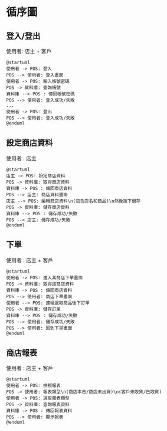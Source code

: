 # 循序圖

## 登入/登出 

使用者: 店主 + 客戶

```puml
@startuml
使用者 -> POS: 登入
POS --> 使用者: 登入畫面
使用者 -> POS: 輸入帳號密碼
POS -> 資料庫: 查詢帳號
資料庫 --> POS : 傳回帳號密碼
POS --> 使用者: 登入成功/失敗
...
使用者 -> POS: 登出
POS --> 使用者: 登入成功/失敗
@enduml
```

## 設定商店資料

使用者 : 店主

```puml
@startuml
店主 -> POS: 設定商店資料
POS -> 資料庫: 取得商店資料
資料庫 -> POS : 傳回商店資料
POS --> 店主: 商店資料畫面
店主 --> POS: 編輯商店資料\n(包含店名和商品)\n然後按下儲存
POS -> 資料庫: 儲存商店資料
資料庫 --> POS : 儲存成功/失敗
POS --> 店主: 儲存成功/失敗
@enduml
```

## 下單

使用者 : 店主 + 客戶

```puml
@startuml
使用者 -> POS: 進入某商店下單畫面
POS -> 資料庫: 取得該商店資料
資料庫 -> POS : 傳回商店資料
POS --> 使用者: 商店下單畫面
使用者 --> POS: 連續選取商品後下訂單
POS -> 資料庫: 儲存訂單
資料庫 --> POS : 儲存成功/失敗
POS --> 使用者: 儲存成功/失敗
POS --> 使用者: 回到下單畫面
@enduml
```

## 商店報表

使用者 : 店主 + 客戶

```puml
@startuml
使用者 -> POS: 檢視報表
POS -> 使用者: 報表類型\n(商店本日/商店未出貨)\n(客戶未取貨/已取貨)
使用者 -> POS: 選取報表類型
POS -> 資料庫: 查詢報表資料
資料庫 -> POS : 傳回報表資料
POS --> 使用者: 顯示報表
@enduml
```

